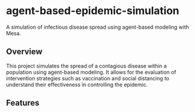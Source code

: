 # agent-based-epidemic-simulation
A simulation of infectious disease spread using agent-based modeling with Mesa.

## Overview
This project simulates the spread of a contagious disease within a population using agent-based modeling. It allows for the evaluation of intervention strategies such as vaccination and social distancing to understand their effectiveness in controlling the epidemic.

## Features
